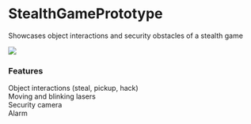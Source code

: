 # StealthGamePrototype
Showcases object interactions and security obstacles of a stealth game

<img src="https://img.shields.io/badge/engine-Unreal%20Engine%204-8800A7.svg">

### Features
Object interactions (steal, pickup, hack)  
Moving and blinking lasers  
Security camera  
Alarm 
